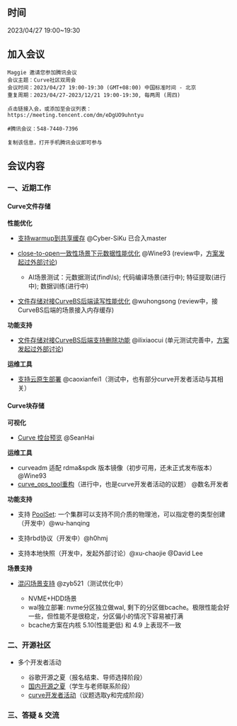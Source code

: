 ## 时间

2023/04/27 19:00~19:30

## 加入会议

```
Maggie 邀请您参加腾讯会议
会议主题：Curve社区双周会
会议时间：2023/04/27 19:00-19:30 (GMT+08:00) 中国标准时间 - 北京
重复周期：2023/04/27-2023/12/21 19:00-19:30, 每两周 (周四)

点击链接入会，或添加至会议列表：
https://meeting.tencent.com/dm/eDgUO9uhntyu

#腾讯会议：548-7440-7396

复制该信息，打开手机腾讯会议即可参与
```

## 会议内容

### 一、近期工作

#### Curve文件存储

**性能优化**

- [支持warmup到共享缓存](https://github.com/opencurve/curve/pull/2341) @Cyber-SiKu 已合入master

- [close-to-open一致性场景下元数据性能优化](https://github.com/opencurve/curve/pull/2387) @Wine93 (review中，[方案发起过外部讨论](https://github.com/opencurve/curve/issues/2207))

    - AI场景测试：元数据测试(find\ls); 代码编译场景(进行中); 特征提取(进行中); 数据训练(进行中)

- [文件存储对接CurveBS后端读写性能优化](https://github.com/opencurve/curve/pull/2409) @wuhongsong (review中，接CurveBS后端的场景接入内存缓存)

**功能支持**

- [文件存储对接CurveBS后端支持删除功能](https://github.com/opencurve/curve/pull/2409) @ilixiaocui (单元测试完善中，[方案发起过外部讨论](https://github.com/opencurve/curve/issues/2207))

**运维工具**

- [支持云原生部署](https://mp.weixin.qq.com/s/Cgs_0GArs_5EacFkA7gLsA) @caoxianfei1（测试中，也有部分curve开发者活动与其相关）


#### Curve块存储
**可视化**

- [Curve 控台预览](https://github.com/opencurve/curve-meetup-slides/blob/main/PrePaper/2023/0421-Curve%E6%8E%A7%E5%88%B6%E5%8F%B0%E9%A2%84%E8%A7%88.md) @SeanHai

**运维工具**

- curveadm 适配 rdma&spdk 版本镜像（初步可用，还未正式发布版本）@Wine93
- [curve_ops_tool重构](https://mp.weixin.qq.com/s/bbZ4p3-YXcl-bZxZKJNZAg)（进行中，也是curve开发者活动的议题） @数名开发者

**功能支持**

- 支持 [PoolSet](https://github.com/opencurve/curve/pull/1988): 一个集群可以支持不同介质的物理池，可以指定卷的类型创建（开发中）@wu-hanqing

- 支持rbd协议（开发中）@h0hmj

- 支持本地快照（开发中，发起外部讨论）@xu-chaojie @David Lee


**场景支持**

- [混闪场景支持](https://github.com/opencurve/curve-meetup-slides/blob/main/PrePaper/2023/0407-Curve%E6%B7%B7%E9%97%AA%E4%B9%8Bbcache%E4%B8%8Eopen-cas%E5%AF%B9%E6%AF%94.md) @zyb521（测试优化中）

    - NVME+HDD场景
    - wal独立部署: nvme分区独立做wal, 剩下的分区做bcache。极限性能会好一些，但性能不是很稳定，分区偏小的情况下容易被打满
    - bcache方案在内核 5.10(性能更低) 和 4.9 上表现不一致


### 二、开源社区

- 多个开发者活动

    - 谷歌开源之夏（报名结束、导师选择阶段）
    - [国内开源之夏](https://mp.weixin.qq.com/s/Tgn6bwoG-Q_cbGiSdmfZLQ)（学生与老师联系阶段）
    - [curve开发者活动](https://github.com/opencurve/curve/issues/2334)（议题选取y和完成阶段）

### 三、答疑 & 交流
